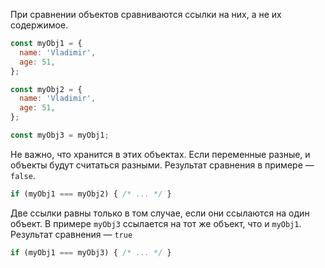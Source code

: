 При сравнении объектов сравниваются ссылки на них, а не их содержимое.

```js
const myObj1 = {
  name: 'Vladimir',
  age: 51,
};

const myObj2 = {
  name: 'Vladimir',
  age: 51,
};

const myObj3 = myObj1;
```

Не важно, что хранится в этих объектах. Если переменные разные, и объекты будут считаться разными. Результат сравнения в примере — `false`.

```js
if (myObj1 === myObj2) { /* ... */ }
```

Две ссылки равны только в том случае, если они ссылаются на один объект. В примере `myObj3` ссылается на тот же объект, что и `myObj1`. Результат сравнения — `true`

```js
if (myObj1 === myObj3) { /* ... */ }
```
